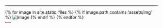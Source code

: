 <script src='https://code.jquery.com/jquery-3.2.1.js'></script>
<script src='/js/jquery.adaptive-backgrounds.js'></script>
---
<div>
{% for image in site.static_files %}
    {% if image.path contains 'assets/img' %}
        <img src="{{ site.baseurl }}{{ image.path }}" alt="image" />
    {% endif %}
{% endfor %}
</div>
---
<script>
$(document).ready(function(){
  $.adaptiveBackground.run();
});
</script>
